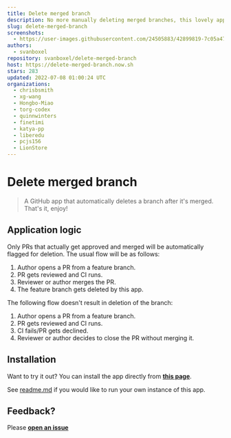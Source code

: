 ```yaml
---
title: Delete merged branch
description: No more manually deleting merged branches, this lovely app does it for you.
slug: delete-merged-branch
screenshots:
  - https://user-images.githubusercontent.com/24505883/42899819-7c05a47a-8ac7-11e8-8be9-9e3888f1bedc.gif
authors:
  - svanboxel
repository: svanboxel/delete-merged-branch
host: https://delete-merged-branch.now.sh
stars: 283
updated: 2022-07-08 01:00:24 UTC
organizations:
  - chrisbsmith
  - xg-wang
  - Hongbo-Miao
  - torg-codex
  - quinnwinters
  - finetimi
  - katya-pp
  - liberedu
  - pcjs156
  - LionStore
---
```


# Delete merged branch

> A GitHub app that automatically deletes a branch after it's merged. That's it, enjoy! 

## Application logic
Only PRs that actually get approved and merged will be automatically flagged for deletion. The usual flow will be as follows:
 1. Author opens a PR from a feature branch.
 2. PR gets reviewed and CI runs.
 3. Reviewer or author merges the PR.
 4. The feature branch gets deleted by this app.
 
The following flow doesn't result in deletion of the branch:
 1. Author opens a PR from a feature branch.
 2. PR gets reviewed and CI runs.
 3. CI fails/PR gets declined.
 4. Reviewer or author decides to close the PR without merging it.
 
## Installation

Want to try it out? You can install the app directly from [**this page**](https://github.com/apps/delete-merged-branch).

See [readme.md](https://github.com/SvanBoxel/delete-merged-branch/blob/master/README.md) if you would like to run your own instance of this app.

## Feedback?

Please [**open an issue**](https://github.com/SvanBoxel/delete-merged-branch/issues/new)
